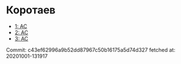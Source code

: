 # Коротаев
- [1: AC](1.md)
- [2: AC](2.md)
- [3: AC](3.md)

Commit: c43ef62996a9b52dd87967c50b16175a5d74d327
 fetched at: 20201001-131917
